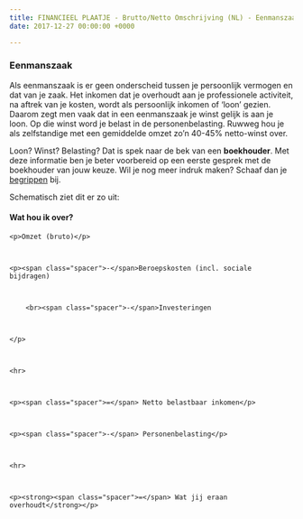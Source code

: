 ```yaml
---
title: FINANCIEEL PLAATJE - Brutto/Netto Omschrijving (NL) - Eenmanszaak
date: 2017-12-27 00:00:00 +0000

---
```

<h3> Eenmanszaak </h3>

Als eenmanszaak is er geen onderscheid tussen je persoonlijk vermogen en dat van je zaak. Het inkomen dat je overhoudt aan je professionele activiteit, na aftrek van je kosten, wordt als persoonlijk inkomen of ‘loon’ gezien. Daarom zegt men vaak dat in een eenmanszaak je winst gelijk is aan je loon. Op die winst word je belast in de personenbelasting. Ruwweg hou je als zelfstandige met een gemiddelde omzet zo’n 40-45% netto-winst over.

Loon? Winst? Belasting? Dat is spek naar de bek van een **boekhouder**. Met deze informatie ben je beter voorbereid op een eerste gesprek met de boekhouder van jouw keuze. Wil je nog meer indruk maken? Schaaf dan je [begrippen](https://www.xerius.be/nl-be/drive/ondernemingsvorm/ondernemingsvorm-onbepaald/begrippen) bij.

Schematisch ziet dit er zo uit:
<h4>Wat hou ik over?</h4>  
<style>

.netto-box{position:relative;padding:20px;margin-left:40px;margin:0 auto;background-color:#F0F0F0;}

.netto-box p{margin-left:20px;font-size:20px}
  

.netto-box .spacer{position:absolute;left:20px;}

h3 {color: #ed8b00;}

</style>

<div class="netto-box">

    <p>Omzet (bruto)</p>
    
    
    
    <p><span class="spacer">-</span>Beroepskosten (incl. sociale bijdragen)
    
    
    
    	<br><span class="spacer">-</span>Investeringen
    
    
    
    </p>
    
    
    
    <hr>
    
    
    
    <p><span class="spacer">=</span> Netto belastbaar inkomen</p>
    
    
    
    <p><span class="spacer">-</span> Personenbelasting</p>
    
    
    
    <hr>
    
    
    
    <p><strong><span class="spacer">=</span> Wat jij eraan overhoudt</strong></p>

</div>